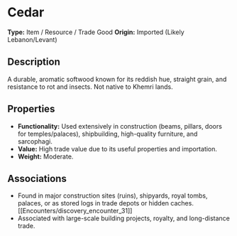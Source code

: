 # Cedar

**Type:** Item / Resource / Trade Good
**Origin:** Imported (Likely Lebanon/Levant)

## Description
A durable, aromatic softwood known for its reddish hue, straight grain, and resistance to rot and insects. Not native to Khemri lands.

## Properties
*   **Functionality:** Used extensively in construction (beams, pillars, doors for temples/palaces), shipbuilding, high-quality furniture, and sarcophagi.
*   **Value:** High trade value due to its useful properties and importation.
*   **Weight:** Moderate.

## Associations
*   Found in major construction sites (ruins), shipyards, royal tombs, palaces, or as stored logs in trade depots or hidden caches. [[Encounters/discovery_encounter_31]]
*   Associated with large-scale building projects, royalty, and long-distance trade. 